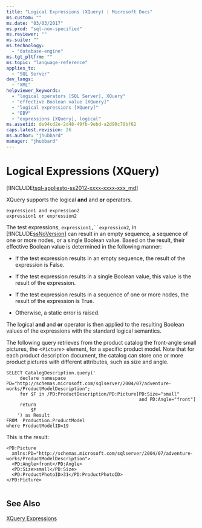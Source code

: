 ```yaml
---
title: "Logical Expressions (XQuery) | Microsoft Docs"
ms.custom: ""
ms.date: "03/03/2017"
ms.prod: "sql-non-specified"
ms.reviewer: ""
ms.suite: ""
ms.technology: 
  - "database-engine"
ms.tgt_pltfrm: ""
ms.topic: "language-reference"
applies_to: 
  - "SQL Server"
dev_langs: 
  - "XML"
helpviewer_keywords: 
  - "logical operators [SQL Server], XQuery"
  - "effective Boolean value [XQuery]"
  - "logical expressions [XQuery]"
  - "EBV"
  - "expressions [XQuery], logical"
ms.assetid: de94cd2e-2d48-49fb-9ebd-a2d90c79bf62
caps.latest.revision: 26
ms.author: "jhubbard"
manager: "jhubbard"
---
```

# Logical Expressions (XQuery)
[!INCLUDE[tsql-appliesto-ss2012-xxxx-xxxx-xxx_md](../integration-services/system/stored-procedures/includes/tsql-appliesto-ss2012-xxxx-xxxx-xxx-md.md)]

  XQuery supports the logical **and** and **or** operators.  
  
```  
expression1 and expression2  
expression1 or expression2  
```  
  
 The test expressions, `expression1,``expression2`, in [!INCLUDE[ssNoVersion](../advanced-analytics/r-services/includes/ssnoversion-md.md)] can result in an empty sequence, a sequence of one or more nodes, or a single Boolean value. Based on the result, their effective Boolean value is determined in the following manner:  
  
-   If the test expression results in an empty sequence, the result of the expression is False.  
  
-   If the test expression results in a single Boolean value, this value is the result of the expression.  
  
-   If the test expression results in a sequence of one or more nodes, the result of the expression is True.  
  
-   Otherwise, a static error is raised.  
  
 The logical **and** and **or** operator is then applied to the resulting Boolean values of the expressions with the standard logical semantics.  
  
 The following query retrieves from the product catalog the front-angle small pictures, the <`Picture`> element, for a specific product model. Note that for each product description document, the catalog can store one or more product pictures with different attributes, such as size and angle.  
  
```  
SELECT CatalogDescription.query('  
     declare namespace PD="http://schemas.microsoft.com/sqlserver/2004/07/adventure-works/ProductModelDescription";  
     for $F in /PD:ProductDescription/PD:Picture[PD:Size="small"   
                                                 and PD:Angle="front"]  
     return   
         $F   
    ') as Result  
FROM  Production.ProductModel  
where ProductModelID=19  
```  
  
 This is the result:  
  
```  
<PD:Picture   
  xmlns:PD="http://schemas.microsoft.com/sqlserver/2004/07/adventure-works/ProductModelDescription">  
  <PD:Angle>front</PD:Angle>  
  <PD:Size>small</PD:Size>  
  <PD:ProductPhotoID>31</PD:ProductPhotoID>  
</PD:Picture>  
  
```  
  
## See Also  
 [XQuery Expressions](../xquery/xquery-expressions.md)  
  
  